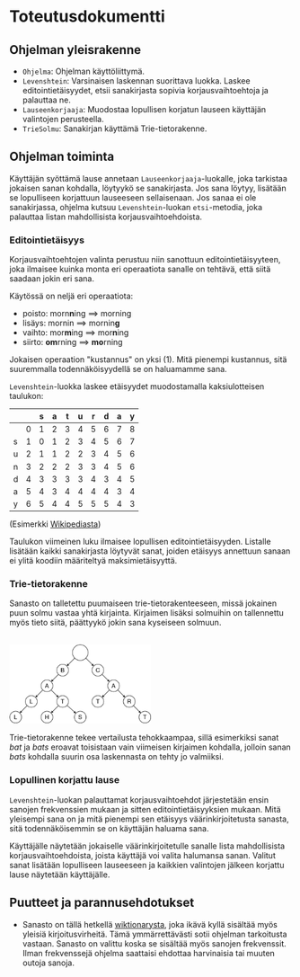 # Toteutusdokumentti

## Ohjelman yleisrakenne

- `Ohjelma`: Ohjelman käyttöliittymä.
- `Levenshtein`: Varsinaisen laskennan suorittava luokka. Laskee editointietäisyydet, etsii sanakirjasta sopivia korjausvaihtoehtoja ja palauttaa ne.
- `Lauseenkorjaaja`: Muodostaa lopullisen korjatun lauseen käyttäjän valintojen perusteella.
- `TrieSolmu`: Sanakirjan käyttämä Trie-tietorakenne.

## Ohjelman toiminta

Käyttäjän syöttämä lause annetaan `Lauseenkorjaaja`-luokalle, joka tarkistaa jokaisen sanan kohdalla, löytyykö se sanakirjasta. Jos sana löytyy, lisätään se lopulliseen korjattuun lauseeseen sellaisenaan. Jos sanaa ei ole sanakirjassa, ohjelma kutsuu `Levenshtein`-luokan `etsi`-metodia, joka palauttaa listan mahdollisista korjausvaihtoehdoista.

### Editointietäisyys

Korjausvaihtoehtojen valinta perustuu niin sanottuun editointietäisyyteen, joka ilmaisee kuinka monta eri operaatiota sanalle on tehtävä, että siitä saadaan jokin eri sana.

Käytössä on neljä eri operaatiota:
- poisto: morn**n**ing ==> morning
- lisäys: mornin ==> mornin**g**
- vaihto: mor**m**ing ==> mor**n**ing
- siirto: **om**rning ==> **mo**rning

Jokaisen operaation "kustannus" on yksi (1). Mitä pienempi kustannus, sitä suuremmalla todennäköisyydellä se on haluamamme sana.

`Levenshtein`-luokka laskee etäisyydet muodostamalla kaksiulotteisen taulukon:

|   |   | s | a | t | u | r | d | a | y |
| - | - | - | - | - | - | - | - | - | - |
|   | 0 | 1 | 2 | 3 | 4 | 5 | 6 | 7 | 8 |
| s | 1 | 0 | 1 | 2 | 3 | 4 | 5 | 6 | 7 |
| u | 2 | 1 | 1 | 2 | 2 | 3 | 4 | 5 | 6 |
| n | 3 | 2 | 2 | 2 | 3 | 3 | 4 | 5 | 6 |
| d | 4 | 3 | 3 | 3 | 3 | 4 | 3 | 4 | 5 |
| a | 5 | 4 | 3 | 4 | 4 | 4 | 4 | 3 | 4 |
| y | 6 | 5 | 4 | 4 | 5 | 5 | 5 | 4 | 3 |

(Esimerkki [Wikipediasta](https://en.wikipedia.org/wiki/Levenshtein_distance))

Taulukon viimeinen luku ilmaisee lopullisen editointietäisyyden. Listalle lisätään kaikki sanakirjasta löytyvät sanat, joiden etäisyys annettuun sanaan ei ylitä koodiin määriteltyä maksimietäisyyttä.

### Trie-tietorakenne

Sanasto on talletettu puumaiseen trie-tietorakenteeseen, missä jokainen puun solmu vastaa yhtä kirjainta. Kirjaimen lisäksi solmuihin on tallennettu myös tieto siitä, päättyykö jokin sana kyseiseen solmuun.

<br>

<img src="https://github.com/tommijuslin/tiralabra/blob/main/dokumentaatio/trie.png" width=50% height=50%>

<br>

Trie-tietorakenne tekee vertailusta tehokkaampaa, sillä esimerkiksi sanat *bat* ja *bats* eroavat toisistaan vain viimeisen kirjaimen kohdalla, jolloin sanan *bats* kohdalla suurin osa laskennasta on tehty jo valmiiksi.

### Lopullinen korjattu lause

`Levenshtein`-luokan palauttamat korjausvaihtoehdot järjestetään ensin sanojen frekvenssien mukaan ja sitten editointietäisyyksien mukaan. Mitä yleisempi sana on ja mitä pienempi sen etäisyys väärinkirjoitetusta sanasta, sitä todennäköisemmin se on käyttäjän haluama sana.

Käyttäjälle näytetään jokaiselle väärinkirjoitetulle sanalle lista mahdollisista korjausvaihtoehdoista, joista käyttäjä voi valita halumansa sanan. Valitut sanat lisätään lopulliseen lauseeseen ja kaikkien valintojen jälkeen korjattu lause näytetään käyttäjälle.


## Puutteet ja parannusehdotukset
- Sanasto on tällä hetkellä [wiktionarysta](https://en.lexipedia.org/), joka ikävä kyllä sisältää myös yleisiä kirjoitusvirheitä. Tämä ymmärrettävästi sotii ohjelman tarkoitusta vastaan. Sanasto on valittu koska se sisältää myös sanojen frekvenssit. Ilman frekvenssejä ohjelma saattaisi ehdottaa harvinaisia tai muuten outoja sanoja.
